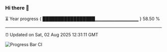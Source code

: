 ### Hi there 👋

⏳ Year progress { █████████████████▁▁▁▁▁▁▁▁▁▁▁▁▁ } 58.50 %

---

⏰ Updated on Sat, 02 Aug 2025 12:31:11 GMT

![Progress Bar CI](https://github.com/liununu/liununu/workflows/Progress%20Bar%20CI/badge.svg)
